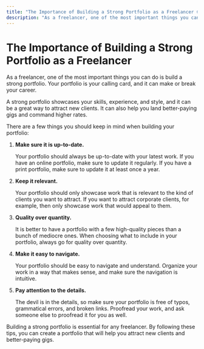 ```yaml
---
title: "The Importance of Building a Strong Portfolio as a Freelancer 🌐"
description: "As a freelancer, one of the most important things you can do is build a strong portfolio. Your portfolio is your calling card, and it can make or break your career."
---
```


# The Importance of Building a Strong Portfolio as a Freelancer

As a freelancer, one of the most important things you can do is build a strong portfolio. Your portfolio is your calling card, and it can make or break your career.

A strong portfolio showcases your skills, experience, and style, and it can be a great way to attract new clients. It can also help you land better-paying gigs and command higher rates.

There are a few things you should keep in mind when building your portfolio:

1. **Make sure it is up-to-date.**

   Your portfolio should always be up-to-date with your latest work. If you have an online portfolio, make sure to update it regularly. If you have a print portfolio, make sure to update it at least once a year.

2. **Keep it relevant.**

   Your portfolio should only showcase work that is relevant to the kind of clients you want to attract. If you want to attract corporate clients, for example, then only showcase work that would appeal to them.

3. **Quality over quantity.**

   It is better to have a portfolio with a few high-quality pieces than a bunch of mediocre ones. When choosing what to include in your portfolio, always go for quality over quantity.

4. **Make it easy to navigate.**

   Your portfolio should be easy to navigate and understand. Organize your work in a way that makes sense, and make sure the navigation is intuitive.

5. **Pay attention to the details.**

   The devil is in the details, so make sure your portfolio is free of typos, grammatical errors, and broken links. Proofread your work, and ask someone else to proofread it for you as well.

Building a strong portfolio is essential for any freelancer. By following these tips, you can create a portfolio that will help you attract new clients and better-paying gigs.
